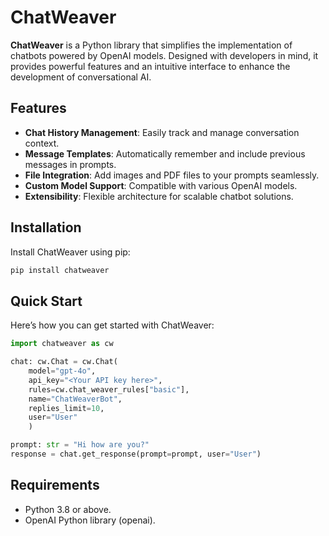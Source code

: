 # ChatWeaver

**ChatWeaver** is a Python library that simplifies the implementation of chatbots powered by OpenAI models. Designed with developers in mind, it provides powerful features and an intuitive interface to enhance the development of conversational AI.

## Features

- **Chat History Management**: Easily track and manage conversation context.
- **Message Templates**: Automatically remember and include previous messages in prompts.
- **File Integration**: Add images and PDF files to your prompts seamlessly.
- **Custom Model Support**: Compatible with various OpenAI models.
- **Extensibility**: Flexible architecture for scalable chatbot solutions.

## Installation
Install ChatWeaver using pip:

```bash
pip install chatweaver
```

## Quick Start

Here’s how you can get started with ChatWeaver:

```python
import chatweaver as cw

chat: cw.Chat = cw.Chat(
    model="gpt-4o", 
    api_key="<Your API key here>", 
    rules=cw.chat_weaver_rules["basic"], 
    name="ChatWeaverBot", 
    replies_limit=10, 
    user="User"
    )

prompt: str = "Hi how are you?"
response = chat.get_response(prompt=prompt, user="User")
```

## Requirements
- Python 3.8 or above.
- OpenAI Python library (openai).
